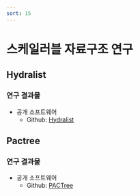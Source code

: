 ```yaml
---
sort: 15
---
```


# 스케일러블 자료구조 연구

## Hydralist

### 연구 결과물

* 공개 소프트웨어
  - Github: [Hydralist](https://github.com/oslab-swrc/hydralist)


## Pactree

### 연구 결과물

* 공개 소프트웨어
  - Github: [PACTree](https://github.com/oslab-swrc/pactree)

